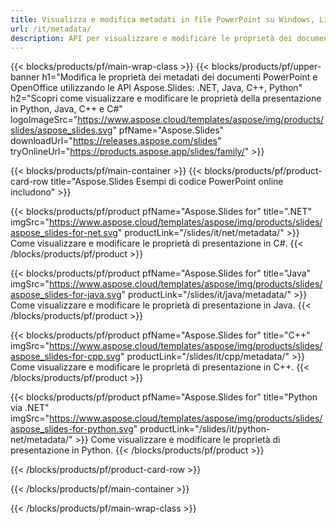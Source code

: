 ```yaml
---
title: Visualizza e modifica metadati in file PowerPoint su Windows, Linux e macOS
url: /it/metadata/
description: API per visualizzare e modificare le proprietà dei documenti PPT e PPTX
---
```


{{< blocks/products/pf/main-wrap-class >}}
{{< blocks/products/pf/upper-banner h1="Modifica le proprietà dei metadati dei documenti PowerPoint e OpenOffice utilizzando le API Aspose.Slides: .NET, Java, C++, Python" h2="Scopri come visualizzare e modificare le proprietà della presentazione in Python, Java, C++ e C#" logoImageSrc="https://www.aspose.cloud/templates/aspose/img/products/slides/aspose_slides.svg" pfName="Aspose.Slides" downloadUrl="https://releases.aspose.com/slides" tryOnlineUrl="https://products.aspose.app/slides/family/" >}}

{{< blocks/products/pf/main-container >}}
{{< blocks/products/pf/product-card-row title="Aspose.Slides Esempi di codice PowerPoint online includono" >}}

{{< blocks/products/pf/product pfName="Aspose.Slides for" title=".NET" imgSrc="https://www.aspose.cloud/templates/aspose/img/products/slides/aspose_slides-for-net.svg" productLink="/slides/it/net/metadata/" >}}
Come visualizzare e modificare le proprietà di presentazione in C#.
{{< /blocks/products/pf/product >}}

{{< blocks/products/pf/product pfName="Aspose.Slides for" title="Java" imgSrc="https://www.aspose.cloud/templates/aspose/img/products/slides/aspose_slides-for-java.svg" productLink="/slides/it/java/metadata/" >}}
Come visualizzare e modificare le proprietà di presentazione in Java.
{{< /blocks/products/pf/product >}}

{{< blocks/products/pf/product pfName="Aspose.Slides for" title="C++" imgSrc="https://www.aspose.cloud/templates/aspose/img/products/slides/aspose_slides-for-cpp.svg" productLink="/slides/it/cpp/metadata/" >}}
Come visualizzare e modificare le proprietà di presentazione in C++.
{{< /blocks/products/pf/product >}}

{{< blocks/products/pf/product pfName="Aspose.Slides for" title="Python via .NET" imgSrc="https://www.aspose.cloud/templates/aspose/img/products/slides/aspose_slides-for-python.svg" productLink="/slides/it/python-net/metadata/" >}}
Come visualizzare e modificare le proprietà di presentazione in Python.
{{< /blocks/products/pf/product >}}

{{< /blocks/products/pf/product-card-row >}}

{{< /blocks/products/pf/main-container >}}

{{< /blocks/products/pf/main-wrap-class >}}

